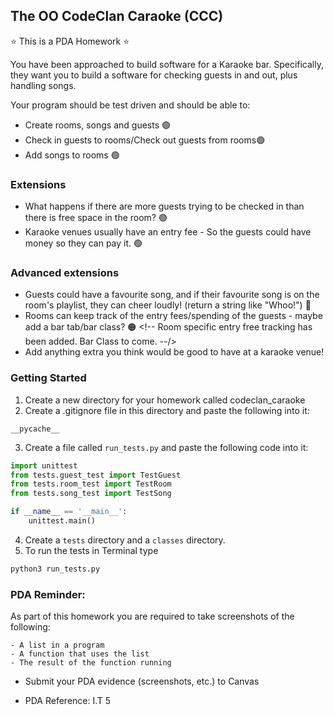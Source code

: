 ## The OO CodeClan Caraoke (CCC)

:star: This is a PDA Homework :star:

You have been approached to build software for a Karaoke bar. Specifically, they want you to build a software for checking guests in and out, plus handling songs.

Your program should be test driven and should be able to:

- Create rooms, songs and guests 🟢
- Check in guests to rooms/Check out guests from rooms🟢
- Add songs to rooms 🟢

### Extensions

- What happens if there are more guests trying to be checked in than there is free space in the room? 🟢
- Karaoke venues usually have an entry fee - So the guests could have money so they can pay it. 🟢


### Advanced extensions

- Guests could have a favourite song, and if their favourite song is on the room's playlist, they can cheer loudly! (return a string like "Whoo!") 🔴
- Rooms can keep track of the entry fees/spending of the guests - maybe add a bar tab/bar class? 🟠  <!-- Room specific entry free tracking has been added. Bar Class to come. --/>
- Add anything extra you think would be good to have at a karaoke venue! 

### Getting Started

1. Create a new directory for your homework called codeclan_caraoke
2. Create a .gitignore file in this directory and paste the following into it:

```
__pycache__
```

3. Create a file called ``` run_tests.py ``` and paste the following code into it:

```python
import unittest
from tests.guest_test import TestGuest
from tests.room_test import TestRoom
from tests.song_test import TestSong

if __name__ == '__main__':
    unittest.main()
```

4. Create a ``` tests ``` directory and a ``` classes ``` directory.
5. To run the tests in Terminal type

```bash 
python3 run_tests.py
```


### PDA Reminder:

As part of this homework you are required to take screenshots of the following:

```
- A list in a program
- A function that uses the list
- The result of the function running
```

- Submit your PDA evidence (screenshots, etc.) to Canvas

- PDA Reference: I.T 5
